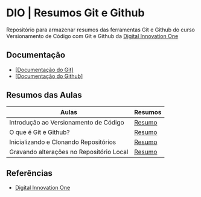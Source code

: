 # DIO | Resumos Git e Github

Repositório para armazenar resumos das ferramentas Git e Github do curso Versionamento de Código com Git e Github da [Digital Innovation One](https://www.dio.me/)

## Documentação 

- [[Documentação do Git]](https://git-scm.com/doc)
- [[Documentação do Github]](https://docs.github.com/)

## Resumos das Aulas

| Aulas                                    | Resumos    |
| ---------------------------------------- | ---------- |
| Introdução ao Versionamento de Código    | [Resumo]() |
| O que é Git e Github?                    | [Resumo]() |
| Inicializando e Clonando Repositórios    | [Resumo]() |
| Gravando alterações no Repositório Local | [Resumo]() |

## Referências

- [Digital Innovation One](https://www.dio.me/)